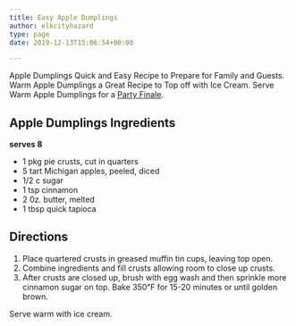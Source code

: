 ```yaml
---
title: Easy Apple Dumplings
author: elkcityhazard
type: page
date: 2019-12-13T15:06:54+00:00

---
```

Apple Dumplings Quick and Easy Recipe to Prepare for Family and Guests. Warm Apple Dumplings a Great Recipe to Top off with Ice Cream. Serve Warm Apple Dumplings for a [Party Finale][1].

## Apple Dumplings Ingredients

**serves 8**

  * 1 pkg pie crusts, cut in quarters
  * 5 tart Michigan apples, peeled, diced
  * 1/2 c sugar
  * 1 tsp cinnamon
  * 2 0z. butter, melted
  * 1 tbsp quick tapioca

## Directions

  1. Place quartered crusts in greased muffin tin cups, leaving top open. 
  2. Combine ingredients and fill crusts allowing room to close up crusts. 
  3. After crusts are closed up, brush with egg wash and then sprinkle more cinnamon sugar on top. Bake 350&#8457; for 15-20 minutes or until golden brown.

Serve warm with ice cream.

 [1]: /wordpress/recipes-for-special-occasions-and-events/